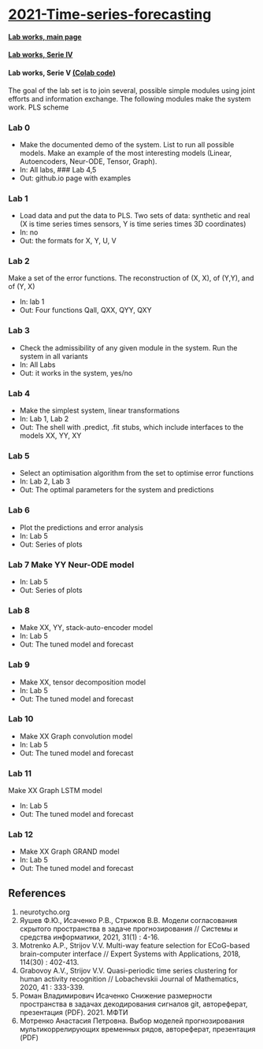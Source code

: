 # [2021-Time-series-forecasting](http://www.machinelearning.ru/wiki/index.php?title=Математические_методы_прогнозирования_%28лекции%2C_А.В._Грабовой%2C_В.В._Стрижов%29/Осень_2021)

#### [Lab works, main page](../README.html)
#### [Lab works, Serie IV](../Lab%20works%20Serie%20IV/README.html)
#### **Lab works, Serie V** [(Colab code)](https://colab.research.google.com/drive/1e3v43tbnBT10QTcb_waVkYpcJ3zcpcFC?usp=sharing)

The goal of the lab set is to join several, possible simple modules using joint efforts and information exchange. The following modules make the system work. PLS scheme

### Lab 0
* Make the documented demo of the system. List to run all possible models. Make an example of the most interesting models (Linear, Autoencoders, Neur-ODE, Tensor, Graph).
* In: All labs, ### Lab 4,5
* Out: github.io page with examples

### Lab 1
* Load data and put the data to PLS. Two sets of data: synthetic and real (X is time series times sensors, Y is time series times 3D coordinates)
* In: no
* Out: the formats for X, Y, U, V

### Lab 2
Make a set of the error functions. The reconstruction of (X, X), of (Y,Y), and of (Y, X)
* In: lab 1
* Out: Four functions Qall, QXX, QYY, QXY

### Lab 3
* Check the admissibility of any given module in the system. Run the system in all variants
* In: All Labs
* Out: it works in the system, yes/no

### Lab 4
* Make the simplest system, linear transformations
* In: Lab 1, Lab 2
* Out: The shell with .predict, .fit stubs, which include interfaces to the models XX, YY, XY

### Lab 5
* Select an optimisation algorithm from the set to optimise error functions
* In: Lab 2, Lab 3
* Out: The optimal parameters for the system and predictions

### Lab 6
* Plot the predictions and error analysis
* In: Lab 5
* Out: Series of plots

### Lab 7 Make YY Neur-ODE model
* In: Lab 5
* Out: Series of plots

### Lab 8
* Make XX, YY, stack-auto-encoder model
* In: Lab 5
* Out: The tuned model and forecast

### Lab 9
* Make XX, tensor decomposition model
* In: Lab 5
* Out: The tuned model and forecast

### Lab 10
* Make XX Graph convolution model
* In: Lab 5
* Out: The tuned model and forecast

### Lab 11
Make XX Graph LSTM model
* In: Lab 5
* Out: The tuned model and forecast

### Lab 12
* Make XX Graph GRAND model
* In: Lab 5
* Out: The tuned model and forecast


## References
1. neurotycho.org
2. Яушев Ф.Ю., Исаченко Р.В., Стрижов В.В. Модели согласования скрытого пространства в задаче прогнозирования // Системы и средства информатики, 2021, 31(1) : 4-16.
3. Motrenko A.P., Strijov V.V. Multi-way feature selection for ECoG-based brain-computer interface // Expert Systems with Applications, 2018, 114(30) : 402-413.
4. Grabovoy A.V., Strijov V.V. Quasi-periodic time series clustering for human activity recognition // Lobachevskii Journal of Mathematics, 2020, 41 : 333-339.
5. Роман Владимирович Исаченко Снижение размерности пространства в задачах декодирования сигналов git, автореферат, презентация (PDF). 2021. МФТИ
6. Мотренко Анастасия Петровна. Выбор моделей прогнозирования мультикоррелирующих временных рядов, автореферат, презентация (PDF)